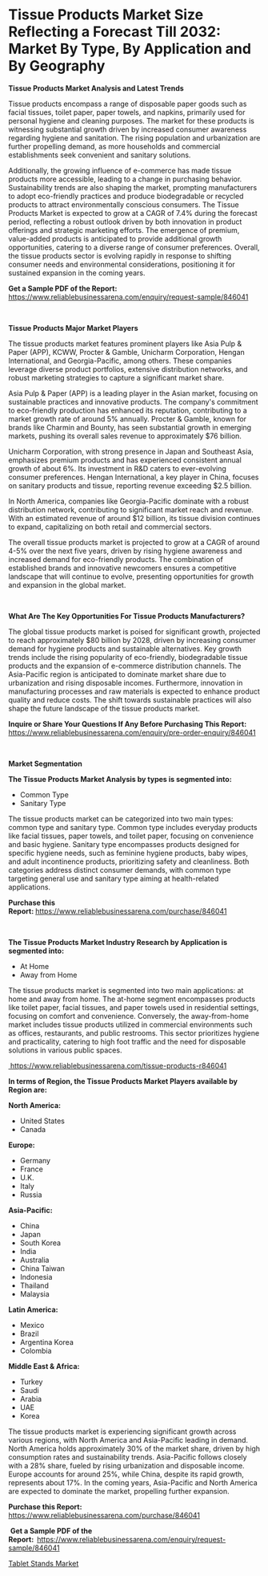 <p><h1>Tissue Products Market Size Reflecting a Forecast Till 2032: Market By Type, By Application and By Geography</h1></p><p><strong>Tissue Products Market Analysis and Latest Trends</strong></p>
<p><p>Tissue products encompass a range of disposable paper goods such as facial tissues, toilet paper, paper towels, and napkins, primarily used for personal hygiene and cleaning purposes. The market for these products is witnessing substantial growth driven by increased consumer awareness regarding hygiene and sanitation. The rising population and urbanization are further propelling demand, as more households and commercial establishments seek convenient and sanitary solutions.</p><p>Additionally, the growing influence of e-commerce has made tissue products more accessible, leading to a change in purchasing behavior. Sustainability trends are also shaping the market, prompting manufacturers to adopt eco-friendly practices and produce biodegradable or recycled products to attract environmentally conscious consumers. The Tissue Products Market is expected to grow at a CAGR of 7.4% during the forecast period, reflecting a robust outlook driven by both innovation in product offerings and strategic marketing efforts. The emergence of premium, value-added products is anticipated to provide additional growth opportunities, catering to a diverse range of consumer preferences. Overall, the tissue products sector is evolving rapidly in response to shifting consumer needs and environmental considerations, positioning it for sustained expansion in the coming years.</p></p>
<p><strong>Get a Sample PDF of the Report:&nbsp;</strong> <a href="https://www.reliablebusinessarena.com/enquiry/request-sample/846041?utm_campaign=3013&utm_medium=2&utm_source=Github&utm_content=ia&utm_term=04042025&utm_id=tissue-products">https://www.reliablebusinessarena.com/enquiry/request-sample/846041</a></p>
<p>&nbsp;</p>
<p><strong>Tissue Products Major Market Players</strong></p>
<p><p>The tissue products market features prominent players like Asia Pulp & Paper (APP), KCWW, Procter & Gamble, Unicharm Corporation, Hengan International, and Georgia-Pacific, among others. These companies leverage diverse product portfolios, extensive distribution networks, and robust marketing strategies to capture a significant market share.</p><p>Asia Pulp & Paper (APP) is a leading player in the Asian market, focusing on sustainable practices and innovative products. The company's commitment to eco-friendly production has enhanced its reputation, contributing to a market growth rate of around 5% annually. Procter & Gamble, known for brands like Charmin and Bounty, has seen substantial growth in emerging markets, pushing its overall sales revenue to approximately $76 billion.</p><p>Unicharm Corporation, with strong presence in Japan and Southeast Asia, emphasizes premium products and has experienced consistent annual growth of about 6%. Its investment in R&D caters to ever-evolving consumer preferences. Hengan International, a key player in China, focuses on sanitary products and tissue, reporting revenue exceeding $2.5 billion.</p><p>In North America, companies like Georgia-Pacific dominate with a robust distribution network, contributing to significant market reach and revenue. With an estimated revenue of around $12 billion, its tissue division continues to expand, capitalizing on both retail and commercial sectors.</p><p>The overall tissue products market is projected to grow at a CAGR of around 4-5% over the next five years, driven by rising hygiene awareness and increased demand for eco-friendly products. The combination of established brands and innovative newcomers ensures a competitive landscape that will continue to evolve, presenting opportunities for growth and expansion in the global market.</p></p>
<p>&nbsp;</p>
<p><strong>What Are The Key Opportunities For Tissue Products Manufacturers?</strong></p>
<p><p>The global tissue products market is poised for significant growth, projected to reach approximately $80 billion by 2028, driven by increasing consumer demand for hygiene products and sustainable alternatives. Key growth trends include the rising popularity of eco-friendly, biodegradable tissue products and the expansion of e-commerce distribution channels. The Asia-Pacific region is anticipated to dominate market share due to urbanization and rising disposable incomes. Furthermore, innovation in manufacturing processes and raw materials is expected to enhance product quality and reduce costs. The shift towards sustainable practices will also shape the future landscape of the tissue products market.</p></p>
<p><strong>Inquire or Share Your Questions If Any Before Purchasing This Report:</strong> <a href="https://www.reliablebusinessarena.com/enquiry/pre-order-enquiry/846041?utm_campaign=3013&utm_medium=2&utm_source=Github&utm_content=ia&utm_term=04042025&utm_id=tissue-products">https://www.reliablebusinessarena.com/enquiry/pre-order-enquiry/846041</a></p>
<p>&nbsp;</p>
<p><strong>Market Segmentation</strong></p>
<p><strong>The Tissue Products Market Analysis by types is segmented into:</strong></p>
<p><ul><li>Common Type</li><li>Sanitary Type</li></ul></p>
<p><p>The tissue products market can be categorized into two main types: common type and sanitary type. Common type includes everyday products like facial tissues, paper towels, and toilet paper, focusing on convenience and basic hygiene. Sanitary type encompasses products designed for specific hygiene needs, such as feminine hygiene products, baby wipes, and adult incontinence products, prioritizing safety and cleanliness. Both categories address distinct consumer demands, with common type targeting general use and sanitary type aiming at health-related applications.</p></p>
<p><strong>Purchase this Report:&nbsp;</strong><a href="https://www.reliablebusinessarena.com/purchase/846041?utm_campaign=3013&utm_medium=2&utm_source=Github&utm_content=ia&utm_term=04042025&utm_id=tissue-products">https://www.reliablebusinessarena.com/purchase/846041</a></p>
<p>&nbsp;</p>
<p><strong>The Tissue Products Market Industry Research by Application is segmented into:</strong></p>
<p><ul><li>At Home</li><li>Away from Home</li></ul></p>
<p><p>The tissue products market is segmented into two main applications: at home and away from home. The at-home segment encompasses products like toilet paper, facial tissues, and paper towels used in residential settings, focusing on comfort and convenience. Conversely, the away-from-home market includes tissue products utilized in commercial environments such as offices, restaurants, and public restrooms. This sector prioritizes hygiene and practicality, catering to high foot traffic and the need for disposable solutions in various public spaces.</p></p>
<p><a href="https://www.reliablebusinessarena.com/tissue-products-r846041?utm_campaign=3013&utm_medium=2&utm_source=Github&utm_content=ia&utm_term=04042025&utm_id=tissue-products">&nbsp;https://www.reliablebusinessarena.com/tissue-products-r846041</a></p>
<p><strong>In terms of Region, the Tissue Products Market Players available by Region are:</strong></p>
<p>
    <p> <strong> North America: </strong>
        <ul>
            <li>United States</li>
            <li>Canada</li>
        </ul>
        </p> 
    <p> <strong> Europe: </strong>
        <ul>
            <li>Germany</li>
            <li>France</li>
            <li>U.K.</li>
            <li>Italy</li>
            <li>Russia</li>
        </ul>
        </p> 
    <p> <strong> Asia-Pacific: </strong>
        <ul>
            <li>China</li>
            <li>Japan</li>
            <li>South Korea</li>
            <li>India</li>
            <li>Australia</li>
            <li>China Taiwan</li>
            <li>Indonesia</li>
            <li>Thailand</li>
            <li>Malaysia</li>
        </ul>
        </p> 
    <p> <strong> Latin America: </strong>
        <ul>
            <li>Mexico</li>
            <li>Brazil</li>
            <li>Argentina Korea</li>
            <li>Colombia</li>
        </ul>
        </p> 
    <p> <strong> Middle East & Africa: </strong>
        <ul>
            <li>Turkey</li>
            <li>Saudi</li>
            <li>Arabia</li>
            <li>UAE</li>
            <li>Korea</li>
        </ul>
    </p>
    </p>
<p><p>The tissue products market is experiencing significant growth across various regions, with North America and Asia-Pacific leading in demand. North America holds approximately 30% of the market share, driven by high consumption rates and sustainability trends. Asia-Pacific follows closely with a 28% share, fueled by rising urbanization and disposable income. Europe accounts for around 25%, while China, despite its rapid growth, represents about 17%. In the coming years, Asia-Pacific and North America are expected to dominate the market, propelling further expansion.</p></p>
<p><strong>Purchase this Report: </strong><a href="https://www.reliablebusinessarena.com/purchase/846041?utm_campaign=3013&utm_medium=2&utm_source=Github&utm_content=ia&utm_term=04042025&utm_id=tissue-products">https://www.reliablebusinessarena.com/purchase/846041</a></p>
<p>&nbsp;<strong>Get a Sample PDF of the Report:&nbsp;&nbsp;</strong><a href="https://www.reliablebusinessarena.com/enquiry/request-sample/846041?utm_campaign=3013&utm_medium=2&utm_source=Github&utm_content=ia&utm_term=04042025&utm_id=tissue-products">https://www.reliablebusinessarena.com/enquiry/request-sample/846041</a></p>
<p><strong></strong></p>
<p><p><a href="https://github.com/scaseiargas/Market-Research-Report-List-1/blob/main/tablet-stands-market.md?utm_campaign=3013&utm_medium=2&utm_source=Github&utm_content=ia&utm_term=04042025&utm_id=tissue-products">Tablet Stands Market</a></p></p>
